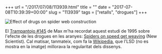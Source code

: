 +++
url = "/2017/07/08/113939.html"
title = ""
date = "2017-07-08T10:39:39+00:00"
slug = "113939"
tags = ["retalls", "drogues"]
+++

<img src="/uploads/2019/64fad7a5e0.jpg" alt="Effect of drugs on spider web construction" />

El [Trampantojo #145](https://max-elblog.blogspot.com.es/2017/07/trampantojo-145.html) de Max m'ha recordat aquest estudi de 1995 sobre l'efecte de les drogues en les aranyes: [Spiders on speed get weaving](https://www.newscientist.com/article/mg14619750.500-spiders-on-speed-get-weaving) (New Scientist). Cal matisar, tanmateix, com fa la [Wikipedia](https://en.wikipedia.org/wiki/Effect_of_psychoactive_drugs_on_animals), que l'LSD (no es mostra en la imatge) millorava la regularitat dels dissenys.